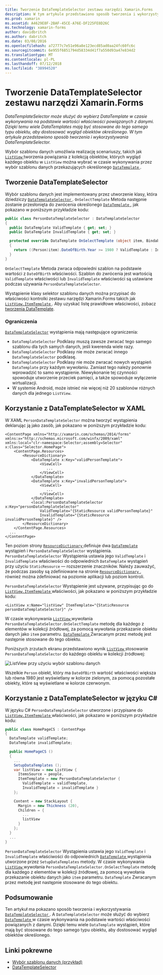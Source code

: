 ```yaml
---
title: Tworzenie DataTemplateSelector zestawu narzędzi Xamarin.Forms
description: W tym artykule przedstawiono sposób tworzenia i wykorzystywania DataTemplateSelector, która może służyć do wyboru DataTemplate w czasie wykonywania na podstawie wartości właściwości powiązanych z danymi.
ms.prod: xamarin
ms.assetid: A4629E8F-2BAF-45CE-A76E-DF225FE8D26C
ms.technology: xamarin-forms
author: davidbritch
ms.author: dabritch
ms.date: 03/08/2016
ms.openlocfilehash: a72777c7e51e96a8e123ecd85ad0aa24fc60fc6c
ms.sourcegitcommit: 6e955f6851794d58334d41f7a550d93a47e834d2
ms.translationtype: MT
ms.contentlocale: pl-PL
ms.lasthandoff: 07/12/2018
ms.locfileid: "38994520"
---
```

# <a name="creating-a-xamarinforms-datatemplateselector"></a>Tworzenie DataTemplateSelector zestawu narzędzi Xamarin.Forms

_DataTemplateSelector może służyć do wybierz DataTemplate w czasie wykonywania na podstawie wartości właściwości powiązanych z danymi. Dzięki temu wiele DataTemplates mają być stosowane do tego samego typu obiektu, aby dostosować wygląd obiektów określonego. W tym artykule przedstawiono sposób tworzenia i wykorzystywania DataTemplateSelector._

Wybór szablonu danych umożliwia realizację scenariuszy, takich jak [ `ListView` ](xref:Xamarin.Forms.ListView) tworzenia powiązania z kolekcją obiektów, których wygląd każdego obiektu w `ListView` można wybrać w czasie wykonywania przez wybór szablonu danych przekazujących określonego [ `DataTemplate` ](xref:Xamarin.Forms.DataTemplate).

## <a name="creating-a-datatemplateselector"></a>Tworzenie DataTemplateSelector

Wybór szablonu danych jest implementowany przez utworzenie klasy, która dziedziczy [ `DataTemplateSelector` ](xref:Xamarin.Forms.DataTemplateSelector). `OnSelectTemplate` Metoda następnie zostanie przesłonięta do zwrócenia określonego [ `DataTemplate` ](xref:Xamarin.Forms.DataTemplate), jak pokazano w poniższym przykładzie kodu:

```csharp
public class PersonDataTemplateSelector : DataTemplateSelector
{
  public DataTemplate ValidTemplate { get; set; }
  public DataTemplate InvalidTemplate { get; set; }

  protected override DataTemplate OnSelectTemplate (object item, BindableObject container)
  {
    return ((Person)item).DateOfBirth.Year >= 1980 ? ValidTemplate : InvalidTemplate;
  }
}
```

`OnSelectTemplate` Metoda zwraca odpowiedni szablon na podstawie wartości z `DateOfBirth` właściwości. Szablon do zwrócenia jest wartością `ValidTemplate` właściwości lub `InvalidTemplate` właściwości są ustawiane podczas używania `PersonDataTemplateSelector`.

Wystąpienie klasy selektor szablonu danych można przypisać do właściwości kontrolki zestawu narzędzi Xamarin.Forms takich jak [ `ListView.ItemTemplate` ](xref:Xamarin.Forms.ItemsView`1). Aby uzyskać listę prawidłowe właściwości, zobacz [tworzenia DataTemplate](~/xamarin-forms/app-fundamentals/templates/data-templates/creating.md).

### <a name="limitations"></a>Ograniczenia

[`DataTemplateSelector`](xref:Xamarin.Forms.DataTemplateSelector) wystąpienia mają następujące ograniczenia:

- `DataTemplateSelector` Podklasy muszą zawsze zwracać tego samego szablonu dla tych samych danych, jeśli kwerenda wiele razy.
- `DataTemplateSelector` Podklasy nie może zwracać innego `DataTemplateSelector` podklasę.
- `DataTemplateSelector` Podklasy nie może zwracać nowych wystąpień `DataTemplate` przy każdym wywołaniu. Zamiast tego należy ponownie wprowadzić to samo wystąpienie. Niewykonanie tej czynności spowoduje utworzenie przeciek pamięci, a także spowoduje wyłączenie wirtualizacji.
- W systemie Android, może istnieć nie więcej niż 20 szablonów różnych danych dla jednego `ListView`.

## <a name="consuming-a-datatemplateselector-in-xaml"></a>Korzystanie z DataTemplateSelector w XAML

W XAML `PersonDataTemplateSelector` można tworzyć wystąpienia deklarując ją jako zasób, jak pokazano w poniższym przykładzie kodu:

```xaml
<ContentPage xmlns="http://xamarin.com/schemas/2014/forms" xmlns:x="http://schemas.microsoft.com/winfx/2009/xaml" xmlns:local="clr-namespace:Selector;assembly=Selector" x:Class="Selector.HomePage">
    <ContentPage.Resources>
        <ResourceDictionary>
            <DataTemplate x:Key="validPersonTemplate">
                <ViewCell>
                   ...
                </ViewCell>
            </DataTemplate>
            <DataTemplate x:Key="invalidPersonTemplate">
                <ViewCell>
                   ...
                </ViewCell>
            </DataTemplate>
            <local:PersonDataTemplateSelector x:Key="personDataTemplateSelector"
                ValidTemplate="{StaticResource validPersonTemplate}"
                InvalidTemplate="{StaticResource invalidPersonTemplate}" />
        </ResourceDictionary>
    </ContentPage.Resources>
  ...
</ContentPage>
```

Ten poziom strony [ `ResourceDictionary` ](xref:Xamarin.Forms.ResourceDictionary) definiuje dwa [ `DataTemplate` ](xref:Xamarin.Forms.DataTemplate) wystąpień i `PersonDataTemplateSelector` wystąpienia. `PersonDataTemplateSelector` Wystąpienia ustawia jego `ValidTemplate` i `InvalidTemplate` właściwości do odpowiednich `DataTemplate` wystąpień przy użyciu `StaticResource` — rozszerzenie znaczników. Należy zauważyć, że podczas zasoby są zdefiniowane na stronie [ `ResourceDictionary` ](xref:Xamarin.Forms.ResourceDictionary), również można zdefiniować na poziomie aplikacji lub poziom kontroli.

`PersonDataTemplateSelector` Wystąpienie jest używane, przypisując go do [ `ListView.ItemTemplate` ](xref:Xamarin.Forms.ItemsView`1) właściwości, jak pokazano w poniższym przykładzie kodu:

```xaml
<ListView x:Name="listView" ItemTemplate="{StaticResource personDataTemplateSelector}" />
```

W czasie wykonywania [ `ListView` ](xref:Xamarin.Forms.ListView) wywołania `PersonDataTemplateSelector.OnSelectTemplate` metodę dla każdego z elementów w kolekcji źródłowej, za pomocą wywołania przekazanie obiektu danych jako `item` parametru. [ `DataTemplate` ](xref:Xamarin.Forms.DataTemplate) Zwracanym przez metodę jest następnie stosowane do tego obiektu.

Poniższych zrzutach ekranu przedstawiono wynik [ `ListView` ](xref:Xamarin.Forms.ListView) stosowanie `PersonDataTemplateSelector` do każdego obiektu w kolekcji źródłowej:

![](selector-images/data-template-selector.png "ListView przy użyciu wybór szablonu danych")

Wszelkie `Person` obiekt, który ma `DateOfBirth` wartość właściwości większa lub równa 1980 jest wyświetlany w kolorze zielonym, za pomocą pozostałe obiekty, które są wyświetlane w kolorze czerwonym.

## <a name="consuming-a-datatemplateselector-in-cnum"></a>Korzystanie z DataTemplateSelector w języku C&num;

W języku C# `PersonDataTemplateSelector` utworzone i przypisane do [ `ListView.ItemTemplate` ](xref:Xamarin.Forms.ItemsView`1) właściwości, jak pokazano w poniższym przykładzie kodu:

```csharp
public class HomePageCS : ContentPage
{
  DataTemplate validTemplate;
  DataTemplate invalidTemplate;

  public HomePageCS ()
  {
    ...
    SetupDataTemplates ();
    var listView = new ListView {
      ItemsSource = people,
      ItemTemplate = new PersonDataTemplateSelector {
        ValidTemplate = validTemplate,
        InvalidTemplate = invalidTemplate }
    };

    Content = new StackLayout {
      Margin = new Thickness (20),
      Children = {
        ...
        listView
      }
    };
  }
  ...  
}
```

`PersonDataTemplateSelector` Wystąpienia ustawia jego `ValidTemplate` i `InvalidTemplate` właściwości do odpowiednich [ `DataTemplate` ](xref:Xamarin.Forms.DataTemplate) wystąpienia utworzone przez `SetupDataTemplates` metody. W czasie wykonywania [ `ListView` ](xref:Xamarin.Forms.ListView) wywołania `PersonDataTemplateSelector.OnSelectTemplate` metodę dla każdego z elementów w kolekcji źródłowej, za pomocą wywołania przekazanie obiektu danych jako `item` parametru. `DataTemplate` Zwracanym przez metodę jest następnie stosowane do tego obiektu.

## <a name="summary"></a>Podsumowanie

Ten artykuł ma pokazano sposób tworzenia i wykorzystywania [ `DataTemplateSelector` ](xref:Xamarin.Forms.DataTemplateSelector). A `DataTemplateSelector` może służyć do wybierz [ `DataTemplate` ](xref:Xamarin.Forms.DataTemplate) w czasie wykonywania na podstawie wartości właściwości powiązanych z danymi. Dzięki temu wiele `DataTemplate` wystąpień, które mają być stosowane do tego samego typu obiektu, aby dostosować wygląd obiektów określonego.


## <a name="related-links"></a>Linki pokrewne

- [Wybór szablonu danych (przykład)](https://developer.xamarin.com/samples/xamarin-forms/templates/datatemplateselector/)
- [DataTemplateSelector](xref:Xamarin.Forms.DataTemplateSelector)

